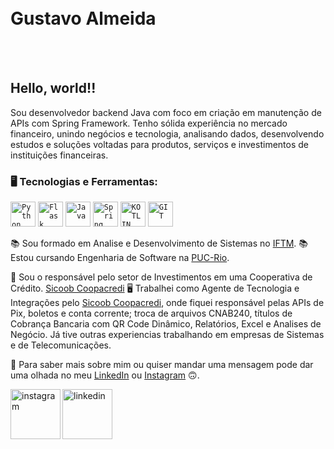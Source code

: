 </br>
</br>
<div dsplay="inline-block">
<h1 align="left">Gustavo Almeida</h1>
</br>
</br>

## Hello, world!!

Sou desenvolvedor backend Java com foco em criação em manutenção de APIs com Spring Framework. Tenho sólida experiência no mercado financeiro, unindo negócios e tecnologia, analisando dados, desenvolvendo estudos e soluções voltadas para produtos, serviços e investimentos de instituições financeiras.

### 🖥️ Tecnologias e Ferramentas: 


<code><img width="40px" src="https://cdn.jsdelivr.net/gh/devicons/devicon@latest/icons/python/python-original-wordmark.svg" title = "Python"/></code>
<code><img width="40px" src="https://cdn.jsdelivr.net/gh/devicons/devicon@latest/icons/flask/flask-original.svg" title = "Flask"/></code>
<code><img width="40px" src="https://cdn.jsdelivr.net/gh/devicons/devicon/icons/java/java-original.svg" title = "Java"/></code>
<code><img width="40px" src="https://cdn.jsdelivr.net/gh/devicons/devicon/icons/spring/spring-original.svg" title = "Spring"/></code>
<code><img width="40px" src="https://cdn.jsdelivr.net/gh/devicons/devicon/icons/kotlin/kotlin-original.svg" title = "KOTLIN"/></code>
<code><img width="40px" src="https://cdn.jsdelivr.net/gh/devicons/devicon/icons/git/git-original.svg" title = "GIT"/></code>

📚 Sou formado em Analise e Desenvolvimento de Sistemas no [IFTM](https://iftm.edu.br/).
📚 Estou cursando Engenharia de Software na [PUC-Rio](https://www.puc-rio.br/index.html).

💼 Sou o responsável pelo setor de Investimentos em uma Cooperativa de Crédito. [Sicoob Coopacredi](https://www.sicoob.com.br/web/sicoobcoopacredi)
🖥️ Trabalhei como Agente de Tecnologia e Integrações pelo [Sicoob Coopacredi](https://www.sicoob.com.br/web/sicoobcoopacredi), onde fiquei responsável pelas APIs de Pix, boletos e conta corrente; troca de arquivos CNAB240, títulos de Cobrança Bancaria com QR Code Dinâmico, Relatórios, Excel e Analises de Negócio.
Já tive outras experiencias trabalhando em empresas de Sistemas e de Telecomunicações.

🔷 Para saber mais sobre mim ou quiser mandar uma mensagem pode dar uma olhada no meu [LinkedIn](https://www.linkedin.com/in/gustavogalmeida) ou [Instagram](https://www.instagram.com/gustavogabriel.gg/) 🙃.

<a href="https://www.instagram.com/gustavogabriel.gg/">
    <img align="left" width="80px" src="https://i.ibb.co/qkGSp1D/instagram.png" alt="instagram" style="vertical-align:top;">
  </a> 
  <a href="https://www.linkedin.com/in/gustavogalmeida">
    <img width="80px" src="https://i.ibb.co/RyZx12b/linkedin.png" alt="linkedin" style="vertical-align:top;">
  </a>
</div>
